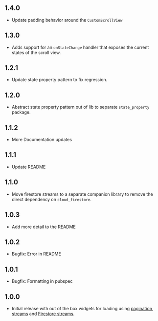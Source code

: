 ## 1.4.0

* Update padding behavior around the `CustomScrollView`

## 1.3.0

* Adds support for an `onStateChange` handler that exposes the current states of the scroll view.

## 1.2.1

* Update state property pattern to fix regression.

## 1.2.0

* Abstract state property pattern out of lib to separate `state_property` package.
## 1.1.2

* More Documentation updates

## 1.1.1

* Update README

## 1.1.0

* Move firestore streams to a separate companion library to remove the direct dependency on `cloud_firestore`.
## 1.0.3

* Add more detail to the README

## 1.0.2

* Bugfix: Error in README

## 1.0.1

* Bugfix: Formatting in pubspec

## 1.0.0

* Initial release with out of the box widgets for loading using [pagination](#pagination), [streams](#streams) and [Firestore streams](#firestore).
